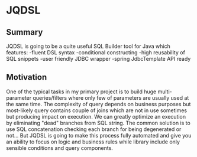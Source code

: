 JQDSL
=====

Summary
-------

JQDSL is going to be a quite useful SQL Builder tool for Java which features:
-fluent DSL syntax
-conditional constructing
-high reusability of SQL snippets
-user friendly JDBC wrapper
-spring JdbcTemplate API ready

Motivation
----------

One of the typical tasks in my primary project is to build huge multi-parameter queries/filters where only few of parameters are usually used at the same time.
The complexity of query depends on business purposes but most-likely query contains couple of joins which are not in use sometimes but producing impact on execution.
We can greatly optimize an execution by eliminating "dead" branches from SQL string. The common solution is to use SQL concatenation checking each branch for being degenerated or not...
But JQDSL is going to make this process fully automated and give you an ability to focus on logic and business rules while library include only sensible conditions and query components.